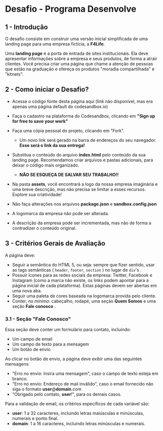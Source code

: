 # Desafio - Programa Desenvolve

## 1 - Introdução

O desafio consiste em construir uma versão inicial simplificada de uma landing page para uma empresa fictícia, a **F4Life**.

Uma **landing page** é a porta de entrada de sites institucionais. Ela deve apresentar informações sobre a empresa e seus produtos, de forma a atrair clientes. Você precisa criar uma página que chame a atenção de pessoas que estão na graduação e ofereça os produtos "moradia compartilhada" e "kitnets".

## 2 - Como iniciar o Desafio?

- Acesse o código fonte desta página aqui (link não disponível, mas era apenas uma página default do codesandbox.io)

- Faça o cadastro na plataforma do Codesandbox, clicando em **"Sign up for free to save your work"**

- Faça uma cópia pessoal do projeto, clicando em "Fork".

  - Um novo link será gerado na barra de endereços do seu navegador. **Esse será o link da sua entrega!**

- Substitua o conteúdo do arquivo **index.html** pelo conteúdo da sua landing page. Recomendamos criar arquivos e pastas adicionais, para deixar o código mais organizado.

  

  - **NÃO SE ESQUEÇA DE SALVAR SEU TRABALHO!!**

    

- Na pasta **assets**, você encontrará a logo da nossa empresa imaginária e uma breve descrição, mas não precisa se limitar a esses recursos. Explore sua criatividade!

- Não faça alterações nos arquivos **package.json** e **sandbox.config.json**

- A logomarca da empresa não pode ser alterada.

- A descrição da empresa pode ser incrementada, mas não de forma a contradizer o conteúdo original.

## 3 - Critérios Gerais de Avaliação

A página deve:

- Seguir a semântica do HTML 5, ou seja: sempre que fizer sentido, usar as tags semânticas ( `header`, `footer`, `section` ) no lugar de `div`'s .
- Possuir ícones para as redes sociais da empresa: Twitter, Facebook e Instagram (como a marca não existe, os links podem apontar para a página inicial de cada plataforma). Estas páginas devem ser abertas em uma nova aba.
- Seguir uma paleta de cores baseada na logomarca provida pelo cliente.
- Conter, *no mínimo*: cabeçalho, rodapé, uma seção **Quem Somos** e uma seção **Fale conosco** .

### 3.1 - Seção "Fale Conosco"

Essa seção deve conter um formulário para contato, incluindo:

- Um campo de email
- Um campo de texto para a mensagem
- Um botão de envio

Ao clicar no botão de envio, a página deve exibir uma das seguintes mensagens:

- "Erro no envio: Insira uma mensagem", caso o campo de texto esteja em branco.
- "Erro no envio: Endereço de mail inválido", caso o email fornecido não siga o formato **user**@**domain**.com
- "Obrigado pelo contato, **user**!", para os demais casos.



Para a validação de email, os critérios específicos de cada variável são:

- **user**: 1 a 32 caracteres, incluindo letras maiúsculas e minúsculas, numerais e ponto final.
- **domain**: 1 a 16 caracteres, incluindo letras minúsculas e numerais.